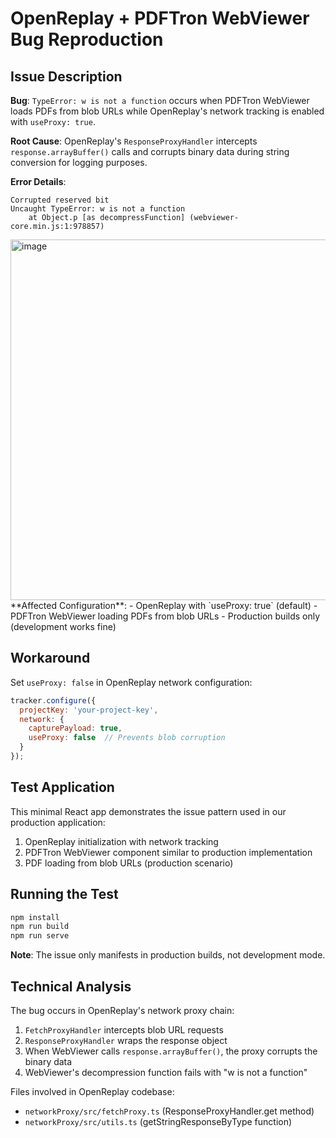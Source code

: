 # OpenReplay + PDFTron WebViewer Bug Reproduction

## Issue Description

**Bug**: `TypeError: w is not a function` occurs when PDFTron WebViewer loads PDFs from blob URLs while OpenReplay's network tracking is enabled with `useProxy: true`.

**Root Cause**: OpenReplay's `ResponseProxyHandler` intercepts `response.arrayBuffer()` calls and corrupts binary data during string conversion for logging purposes.

**Error Details**:
```
Corrupted reserved bit
Uncaught TypeError: w is not a function
    at Object.p [as decompressFunction] (webviewer-core.min.js:1:978857)
```
<img width="1018" height="577" alt="image" src="https://github.com/user-attachments/assets/3917a6ea-6b0f-4163-9868-23851eda4c77" />
**Affected Configuration**:
- OpenReplay with `useProxy: true` (default)
- PDFTron WebViewer loading PDFs from blob URLs
- Production builds only (development works fine)

## Workaround

Set `useProxy: false` in OpenReplay network configuration:

```javascript
tracker.configure({
  projectKey: 'your-project-key',
  network: {
    capturePayload: true,
    useProxy: false  // Prevents blob corruption
  }
});
```

## Test Application

This minimal React app demonstrates the issue pattern used in our production application:

1. OpenReplay initialization with network tracking
2. PDFTron WebViewer component similar to production implementation
3. PDF loading from blob URLs (production scenario)

## Running the Test

```bash
npm install
npm run build
npm run serve
```

**Note**: The issue only manifests in production builds, not development mode.

## Technical Analysis

The bug occurs in OpenReplay's network proxy chain:
1. `FetchProxyHandler` intercepts blob URL requests
2. `ResponseProxyHandler` wraps the response object
3. When WebViewer calls `response.arrayBuffer()`, the proxy corrupts the binary data
4. WebViewer's decompression function fails with "w is not a function"

Files involved in OpenReplay codebase:
- `networkProxy/src/fetchProxy.ts` (ResponseProxyHandler.get method)
- `networkProxy/src/utils.ts` (getStringResponseByType function)
